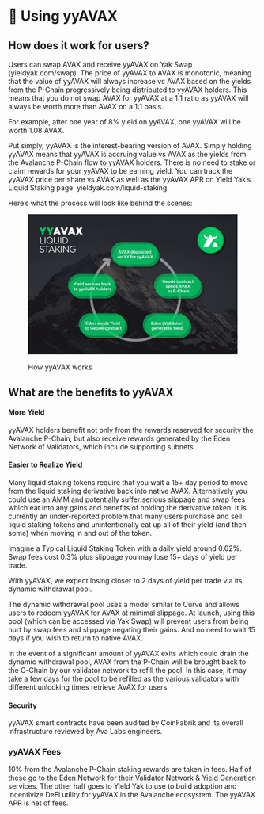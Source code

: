 # 🌾 Using yyAVAX

## How does it work for users?&#x20;

Users can swap AVAX and receive yyAVAX on Yak Swap (yieldyak.com/swap). The price of yyAVAX to AVAX is monotonic, meaning that the value of yyAVAX will always increase vs AVAX based on the yields from the P-Chain progressively being distributed to yyAVAX holders. This means that you do not swap AVAX for yyAVAX at a 1:1 ratio as yyAVAX will always be worth more than AVAX on a 1:1 basis.

For example, after one year of 8% yield on yyAVAX, one yyAVAX will be worth 1.08 AVAX.

Put simply, yyAVAX is the interest-bearing version of AVAX. Simply holding yyAVAX means that yyAVAX is accruing value vs AVAX as the yields from the Avalanche P-Chain flow to yyAVAX holders. There is no need to stake or claim rewards for your yyAVAX to be earning yield. You can track the yyAVAX price per share vs AVAX as well as the yyAVAX APR on Yield Yak’s Liquid Staking page: yieldyak.com/liquid-staking

Here’s what the process will look like behind the scenes:

<figure><img src="../.gitbook/assets/yyAVAX liquid staking flow.jpeg" alt=""><figcaption><p>How yyAVAX works</p></figcaption></figure>

## What are the benefits to yyAVAX&#x20;

#### More Yield&#x20;

yyAVAX holders benefit not only from the rewards reserved for security the Avalanche P-Chain, but also receive rewards generated by the Eden Network of Validators, which include supporting subnets.&#x20;

#### Easier to Realize Yield

Many liquid staking tokens require that you wait a 15+ day period to move from the liquid staking derivative back into native AVAX. Alternatively you could use an AMM and potentially suffer serious slippage and swap fees which eat into any gains and benefits of holding the derivative token. It is currently an under-reported problem that many users purchase and sell liquid staking tokens and unintentionally eat up all of their yield (and then some) when moving in and out of the token.&#x20;

Imagine a Typical Liquid Staking Token with a daily yield around 0.02%.  Swap fees cost 0.3% plus slippage you may lose 15+ days of yield per trade.&#x20;

With yyAVAX, we expect losing closer to 2 days of yield per trade via its dynamic withdrawal pool.

The dynamic withdrawal pool uses a model similar to Curve and allows users to redeem yyAVAX for AVAX at minimal slippage. At launch, using this pool (which can be accessed via Yak Swap) will prevent users from being hurt by swap fees and slippage negating their gains. And no need to wait 15 days if you wish to return to native AVAX.

In the event of a significant amount of yyAVAX exits which could drain the dynamic withdrawal pool, AVAX from the P-Chain will be brought back to the C-Chain by our validator network to refill the pool. In this case, it may take a few days for the pool to be refilled as the various validators with different unlocking times retrieve AVAX for users.

#### Security&#x20;

yyAVAX smart contracts have been audited by CoinFabrik and its overall infrastructure reviewed by Ava Labs engineers.

### yyAVAX Fees

10% from the Avalanche P-Chain staking rewards are taken in fees. Half of these go to the Eden Network for their Validator Network & Yield Generation services. The other half goes to Yield Yak to use to build adoption and incentivize DeFi utility for yyAVAX in the Avalanche ecosystem. The yyAVAX APR is net of fees.
